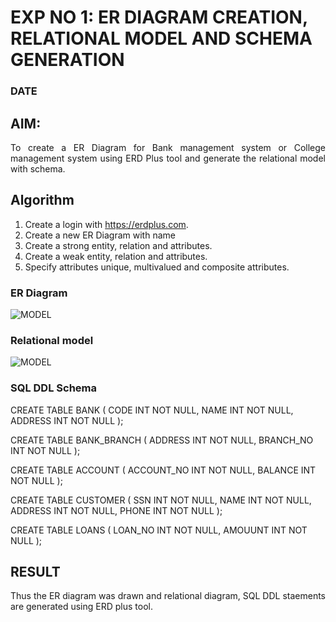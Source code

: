 # EXP NO 1: ER DIAGRAM CREATION, RELATIONAL MODEL AND SCHEMA GENERATION  
### DATE
## AIM:
<div align="justify">
   To create a ER Diagram for Bank management system or College management system using ERD Plus tool and generate the relational model with schema. 
</div>

## Algorithm
1. Create a login with https://erdplus.com.
2. Create a new ER Diagram with name
3. Create a strong entity, relation and attributes.
4. Create a weak entity, relation and attributes.
5. Specify attributes unique, multivalued and composite attributes.

### ER Diagram 

![MODEL]('C:\Users\SEC\Downloads\DBMS\Relational.png')


### Relational model

![MODEL]('C:\Users\SEC\Downloads\DBMS\ER.png')


### SQL DDL Schema 

CREATE TABLE BANK
(
  CODE INT NOT NULL,
  NAME INT NOT NULL,
  ADDRESS INT NOT NULL
);

CREATE TABLE BANK_BRANCH
(
  ADDRESS INT NOT NULL,
  BRANCH_NO INT NOT NULL
);

CREATE TABLE ACCOUNT
(
  ACCOUNT_NO INT NOT NULL,
  BALANCE INT NOT NULL
);

CREATE TABLE CUSTOMER
(
  SSN INT NOT NULL,
  NAME INT NOT NULL,
  ADDRESS INT NOT NULL,
  PHONE INT NOT NULL
);

CREATE TABLE LOANS
(
  LOAN_NO INT NOT NULL,
  AMOUUNT INT NOT NULL
);

## RESULT 
<div align="justify">
Thus the ER diagram was drawn and relational diagram, SQL DDL staements are generated using ERD plus tool.
</div>
